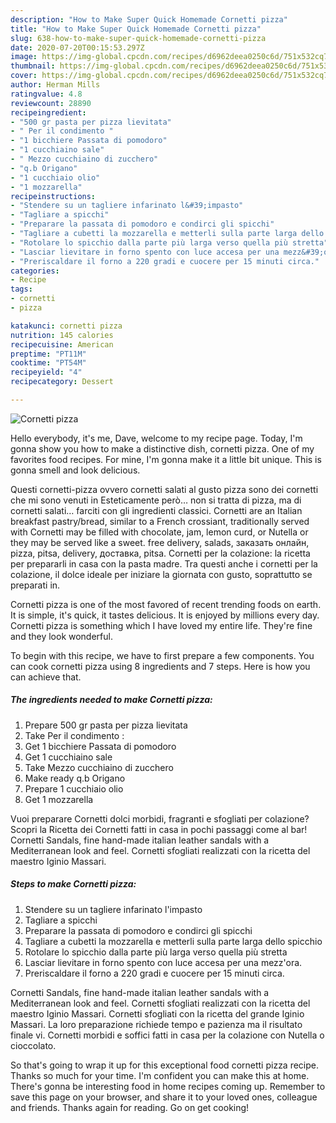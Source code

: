 ```yaml
---
description: "How to Make Super Quick Homemade Cornetti pizza"
title: "How to Make Super Quick Homemade Cornetti pizza"
slug: 638-how-to-make-super-quick-homemade-cornetti-pizza
date: 2020-07-20T00:15:53.297Z
image: https://img-global.cpcdn.com/recipes/d6962deea0250c6d/751x532cq70/cornetti-pizza-recipe-main-photo.jpg
thumbnail: https://img-global.cpcdn.com/recipes/d6962deea0250c6d/751x532cq70/cornetti-pizza-recipe-main-photo.jpg
cover: https://img-global.cpcdn.com/recipes/d6962deea0250c6d/751x532cq70/cornetti-pizza-recipe-main-photo.jpg
author: Herman Mills
ratingvalue: 4.8
reviewcount: 28890
recipeingredient:
- "500 gr pasta per pizza lievitata"
- " Per il condimento "
- "1 bicchiere Passata di pomodoro"
- "1 cucchiaino sale"
- " Mezzo cucchiaino di zucchero"
- "q.b Origano"
- "1 cucchiaio olio"
- "1 mozzarella"
recipeinstructions:
- "Stendere su un tagliere infarinato l&#39;impasto"
- "Tagliare a spicchi"
- "Preparare la passata di pomodoro e condirci gli spicchi"
- "Tagliare a cubetti la mozzarella e metterli sulla parte larga dello spicchio"
- "Rotolare lo spicchio dalla parte più larga verso quella più stretta"
- "Lasciar lievitare in forno spento con luce accesa per una mezz&#39;ora."
- "Preriscaldare il forno a 220 gradi e cuocere per 15 minuti circa."
categories:
- Recipe
tags:
- cornetti
- pizza

katakunci: cornetti pizza 
nutrition: 145 calories
recipecuisine: American
preptime: "PT11M"
cooktime: "PT54M"
recipeyield: "4"
recipecategory: Dessert

---
```



![Cornetti pizza](https://img-global.cpcdn.com/recipes/d6962deea0250c6d/751x532cq70/cornetti-pizza-recipe-main-photo.jpg)

Hello everybody, it's me, Dave, welcome to my recipe page. Today, I'm gonna show you how to make a distinctive dish, cornetti pizza. One of my favorites food recipes. For mine, I'm gonna make it a little bit unique. This is gonna smell and look delicious.

Questi cornetti-pizza ovvero cornetti salati al gusto pizza sono dei cornetti che mi sono venuti in Esteticamente però… non si tratta di pizza, ma di cornetti salati… farciti con gli ingredienti classici. Cornetti are an Italian breakfast pastry/bread, similar to a French crossiant, traditionally served with Cornetti may be filled with chocolate, jam, lemon curd, or Nutella or they may be served like a sweet. free delivery, salads, заказать онлайн, pizza, pitsa, delivery, доставка, pitsa. Cornetti per la colazione: la ricetta per prepararli in casa con la pasta madre. Tra questi anche i cornetti per la colazione, il dolce ideale per iniziare la giornata con gusto, soprattutto se preparati in.

Cornetti pizza is one of the most favored of recent trending foods on earth. It is simple, it's quick, it tastes delicious. It is enjoyed by millions every day. Cornetti pizza is something which I have loved my entire life. They're fine and they look wonderful.


To begin with this recipe, we have to first prepare a few components. You can cook cornetti pizza using 8 ingredients and 7 steps. Here is how you can achieve that.

<!--inarticleads1-->

##### The ingredients needed to make Cornetti pizza:

1. Prepare 500 gr pasta per pizza lievitata
1. Take  Per il condimento :
1. Get 1 bicchiere Passata di pomodoro
1. Get 1 cucchiaino sale
1. Take  Mezzo cucchiaino di zucchero
1. Make ready q.b Origano
1. Prepare 1 cucchiaio olio
1. Get 1 mozzarella


Vuoi preparare Cornetti dolci morbidi, fragranti e sfogliati per colazione? Scopri la Ricetta dei Cornetti fatti in casa in pochi passaggi come al bar! Cornetti Sandals, fine hand-made italian leather sandals with a Mediterranean look and feel. Cornetti sfogliati realizzati con la ricetta del maestro Iginio Massari. 

<!--inarticleads2-->

##### Steps to make Cornetti pizza:

1. Stendere su un tagliere infarinato l&#39;impasto
1. Tagliare a spicchi
1. Preparare la passata di pomodoro e condirci gli spicchi
1. Tagliare a cubetti la mozzarella e metterli sulla parte larga dello spicchio
1. Rotolare lo spicchio dalla parte più larga verso quella più stretta
1. Lasciar lievitare in forno spento con luce accesa per una mezz&#39;ora.
1. Preriscaldare il forno a 220 gradi e cuocere per 15 minuti circa.


Cornetti Sandals, fine hand-made italian leather sandals with a Mediterranean look and feel. Cornetti sfogliati realizzati con la ricetta del maestro Iginio Massari. Cornetti sfogliati con la ricetta del grande Iginio Massari. La loro preparazione richiede tempo e pazienza ma il risultato finale vi. Cornetti morbidi e soffici fatti in casa per la colazione con Nutella o cioccolato. 

So that's going to wrap it up for this exceptional food cornetti pizza recipe. Thanks so much for your time. I'm confident you can make this at home. There's gonna be interesting food in home recipes coming up. Remember to save this page on your browser, and share it to your loved ones, colleague and friends. Thanks again for reading. Go on get cooking!
